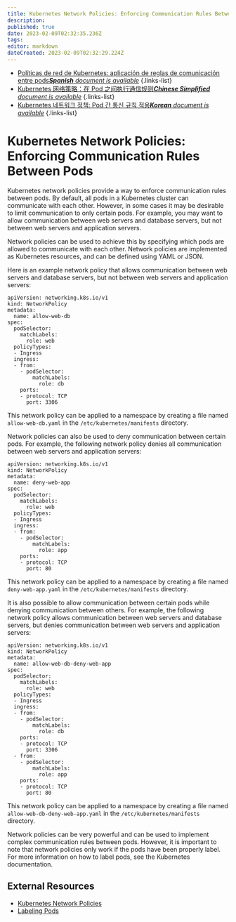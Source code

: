 ```yaml
---
title: Kubernetes Network Policies: Enforcing Communication Rules Between Pods
description: 
published: true
date: 2023-02-09T02:32:35.236Z
tags: 
editor: markdown
dateCreated: 2023-02-09T02:32:29.224Z
---
```


- [Políticas de red de Kubernetes: aplicación de reglas de comunicación entre pods***Spanish** document is available*](/es/Knowledge-base/Kubernetes/kubernetes-network-policies-enforcing-communication-rules-between-pods)
{.links-list}
- [Kubernetes 网络策略：在 Pod 之间执行通信规则***Chinese Simplified** document is available*](/zh/Knowledge-base/Kubernetes/kubernetes-network-policies-enforcing-communication-rules-between-pods)
{.links-list}
- [Kubernetes 네트워크 정책: Pod 간 통신 규칙 적용***Korean** document is available*](/ko/Knowledge-base/Kubernetes/kubernetes-network-policies-enforcing-communication-rules-between-pods)
{.links-list}


# Kubernetes Network Policies: Enforcing Communication Rules Between Pods

Kubernetes network policies provide a way to enforce communication rules between pods. By default, all pods in a Kubernetes cluster can communicate with each other. However, in some cases it may be desirable to limit communication to only certain pods. For example, you may want to allow communication between web servers and database servers, but not between web servers and application servers.

Network policies can be used to achieve this by specifying which pods are allowed to communicate with each other. Network policies are implemented as Kubernetes resources, and can be defined using YAML or JSON.

Here is an example network policy that allows communication between web servers and database servers, but not between web servers and application servers:

```
apiVersion: networking.k8s.io/v1
kind: NetworkPolicy
metadata:
  name: allow-web-db
spec:
  podSelector:
    matchLabels:
      role: web
  policyTypes:
  - Ingress
  ingress:
  - from:
    - podSelector:
        matchLabels:
          role: db
    ports:
    - protocol: TCP
      port: 3306
```

This network policy can be applied to a namespace by creating a file named `allow-web-db.yaml` in the `/etc/kubernetes/manifests` directory.

Network policies can also be used to deny communication between certain pods. For example, the following network policy denies all communication between web servers and application servers:

```
apiVersion: networking.k8s.io/v1
kind: NetworkPolicy
metadata:
  name: deny-web-app
spec:
  podSelector:
    matchLabels:
      role: web
  policyTypes:
  - Ingress
  ingress:
  - from:
    - podSelector:
        matchLabels:
          role: app
    ports:
    - protocol: TCP
      port: 80
```

This network policy can be applied to a namespace by creating a file named `deny-web-app.yaml` in the `/etc/kubernetes/manifests` directory.

It is also possible to allow communication between certain pods while denying communication between others. For example, the following network policy allows communication between web servers and database servers, but denies communication between web servers and application servers:

```
apiVersion: networking.k8s.io/v1
kind: NetworkPolicy
metadata:
  name: allow-web-db-deny-web-app
spec:
  podSelector:
    matchLabels:
      role: web
  policyTypes:
  - Ingress
  ingress:
  - from:
    - podSelector:
        matchLabels:
          role: db
    ports:
    - protocol: TCP
      port: 3306
  - from:
    - podSelector:
        matchLabels:
          role: app
    ports:
    - protocol: TCP
      port: 80
```

This network policy can be applied to a namespace by creating a file named `allow-web-db-deny-web-app.yaml` in the `/etc/kubernetes/manifests` directory.

Network policies can be very powerful and can be used to implement complex communication rules between pods. However, it is important to note that network policies only work if the pods have been properly label. For more information on how to label pods, see the Kubernetes documentation.

## External Resources

- [Kubernetes Network Policies](https://kubernetes.io/docs/concepts/services-networking/network-policies/)
- [Labeling Pods](https://kubernetes.io/docs/concepts/overview/working-with-objects/labels/)